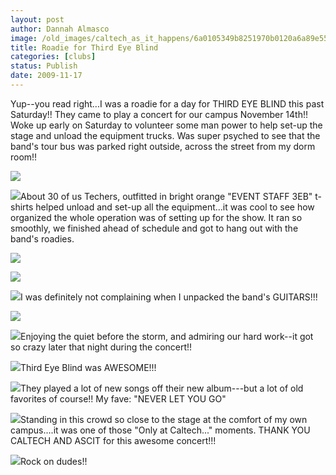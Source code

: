 ```yaml
---
layout: post
author: Dannah Almasco
image: /old_images/caltech_as_it_happens/6a0105349b8251970b0120a6a89e55970b.jpg
title: Roadie for Third Eye Blind
categories: [clubs]
status: Publish
date: 2009-11-17
---
```


Yup--you read right...I was a roadie for a day for THIRD EYE BLIND this past Saturday!! They came to play a concert for our campus November 14th!!
Woke up early on Saturday to volunteer some man power to help set-up the stage and unload the equipment trucks. Was super psyched to see that the band's tour bus was parked right outside, across the street from my dorm room!!

![](/old_images/caltech_as_it_happens/6a0105349b8251970b0120a6a8a000970b.jpg)

![](/old_images/caltech_as_it_happens/6a0105349b8251970b0120a6a8a151970b.jpg)About 30 of us Techers, outfitted in bright orange "EVENT STAFF 3EB" t-shirts helped unload and set-up all the equipment...it was cool to see how organized the whole operation was of setting up for the show. It ran so smoothly, we finished ahead of schedule and got to hang out with the band's roadies.


![](/old_images/6a0105349b8251970b0120a6a8a329970b-800wi.jpg)

![](/old_images/caltech_as_it_happens/6a0105349b8251970b012875aae65b970c.jpg)

![](/old_images/caltech_as_it_happens/6a0105349b8251970b012875aae698970c.jpg)I was definitely not complaining when I unpacked the band's GUITARS!!!

![](/old_images/caltech_as_it_happens/6a0105349b8251970b012875aae734970c.jpg)

![](/old_images/caltech_as_it_happens/6a0105349b8251970b0120a6a8a497970b.jpg)Enjoying the quiet before the storm, and admiring our hard work--it got so crazy later that night during the concert!!

![](/old_images/caltech_as_it_happens/6a0105349b8251970b0120a6a8a50b970b.jpg)Third Eye Blind was AWESOME!!!

![](/old_images/caltech_as_it_happens/6a0105349b8251970b012875aae930970c.jpg)They played a lot of new songs off their new album---but a lot of old favorites of course!! My fave: "NEVER LET YOU GO"

![](/old_images/caltech_as_it_happens/6a0105349b8251970b012875aae9d7970c.jpg)Standing in this crowd so close to the stage at the comfort of my own campus....it was one of those "Only at Caltech..." moments. THANK YOU CALTECH AND ASCIT for this awesome concert!!!

![](/old_images/caltech_as_it_happens/6a0105349b8251970b012875aaea6b970c.jpg)Rock on dudes!!
